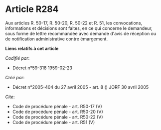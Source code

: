 # Article R284

Aux articles R. 50-17, R. 50-20, R. 50-22 et R. 51, les convocations, informations et décisions sont faites, en ce qui
concerne le demandeur, sous forme de lettre recommandée avec demande d'avis de réception ou de notification administrative
contre émargement.

**Liens relatifs à cet article**

_Codifié par_:

  - Décret n°59-318 1959-02-23

_Créé par_:

  - Décret n°2005-404 du 27 avril 2005 - art. 8 () JORF 30 avril 2005

_Cite_:

  - Code de procédure pénale - art. R50-17 (V)
  - Code de procédure pénale - art. R50-20 (V)
  - Code de procédure pénale - art. R50-22 (V)
  - Code de procédure pénale - art. R51 (V)
